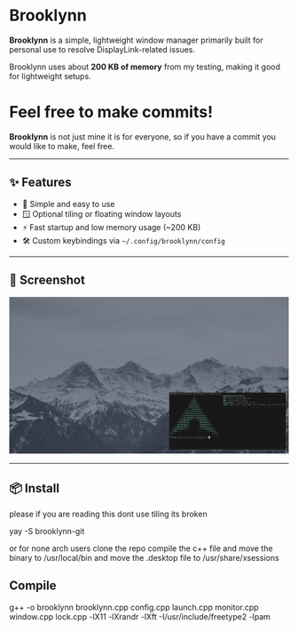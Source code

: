 # Brooklynn

**Brooklynn** is a simple, lightweight window manager primarily built for personal use to resolve DisplayLink-related issues.

Brooklynn uses about **200 KB of memory** from my testing, making it good for lightweight setups.

# Feel free to make commits!

**Brooklynn** is not just mine it is for everyone, so if you have a commit you would like to make, feel free.

---

## ✨ Features

- 🧠 Simple and easy to use
- 🪟 Optional tiling or floating window layouts
- ⚡ Fast startup and low memory usage (~200 KB)
- 🛠️ Custom keybindings via `~/.config/brooklynn/config`

---

## 📸 Screenshot

![Brooklynn Screenshot](screenshot.png)

---

## 📦 Install

please if you are reading this dont use tiling its broken

yay -S brooklynn-git

or for none arch users clone the repo compile the c++ file and move the binary to /usr/local/bin and move the .desktop file to /usr/share/xsessions

## Compile 

g++ -o brooklynn brooklynn.cpp config.cpp launch.cpp monitor.cpp window.cpp lock.cpp -lX11 -lXrandr -lXft -I/usr/include/freetype2 -lpam


